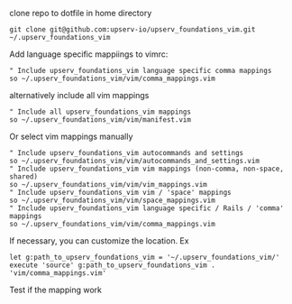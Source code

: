 clone repo to dotfile in home directory
```
git clone git@github.com:upserv-io/upserv_foundations_vim.git ~/.upserv_foundations_vim
```
Add language specific mappiings to vimrc:
```
" Include upserv_foundations_vim language specific comma mappings
so ~/.upserv_foundations_vim/vim/comma_mappings.vim

```
alternatively include all vim mappings 
```
" Include all upserv_foundations_vim mappings 
so ~/.upserv_foundations_vim/vim/manifest.vim
```
Or select vim mappings manually
```
" Include upserv_foundations_vim autocommands and settings
so ~/.upserv_foundations_vim/vim/autocommands_and_settings.vim
" Include upserv_foundations_vim vim mappings (non-comma, non-space, shared)
so ~/.upserv_foundations_vim/vim/vim_mappings.vim
" Include upserv_foundations_vim vim / 'space' mappings
so ~/.upserv_foundations_vim/vim/space_mappings.vim
" Include upserv_foundations_vim language specific / Rails / 'comma' mappings
so ~/.upserv_foundations_vim/vim/comma_mappings.vim
```
If necessary, you can customize the location. Ex
```
let g:path_to_upserv_foundations_vim = '~/.upserv_foundations_vim/'
execute 'source' g:path_to_upserv_foundations_vim . 'vim/comma_mappings.vim'

```
Test if the mapping work
